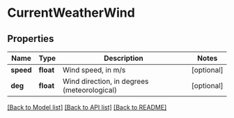 # CurrentWeatherWind

## Properties
Name | Type | Description | Notes
------------ | ------------- | ------------- | -------------
**speed** | **float** | Wind speed, in m/s | [optional] 
**deg** | **float** | Wind direction, in degrees (meteorological) | [optional] 

[[Back to Model list]](../README.md#documentation-for-models) [[Back to API list]](../README.md#documentation-for-api-endpoints) [[Back to README]](../README.md)

